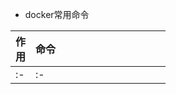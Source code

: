 - docker常用命令
<style>
    table th:nth-of-type(1) {  
        width: 10px; 
    }
    table th:nth-of-type(2) {  
        width: 200px; 
    }
</style>
| 作用 | 命令 | 
| :- | :- |
| :- | :- |